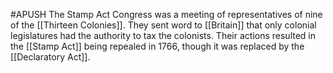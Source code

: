 #APUSH 
The Stamp Act Congress was a meeting of representatives of nine of the [[Thirteen Colonies]]. They sent word to [[Britain]] that only colonial legislatures had the authority to tax the colonists. Their actions resulted in the [[Stamp Act]] being repealed in 1766, though it was replaced by the [[Declaratory Act]].